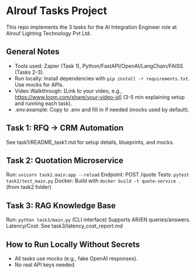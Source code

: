 # Alrouf Tasks Project

This repo implements the 3 tasks for the AI Integration Engineer role at Alrouf Lighting Technology Pvt Ltd.

## General Notes
- Tools used: Zapier (Task 1), Python/FastAPI/OpenAI/LangChain/FAISS (Tasks 2-3).
- Run locally: Install dependencies with `pip install -r requirements.txt`. Use mocks for APIs.
- Video Walkthrough: [Link to your video, e.g., https://www.loom.com/share/your-video-id] (3-5 min explaining setup and running each task).
- .env.example: Copy to .env and fill in if needed (mocks used by default).

## Task 1: RFQ → CRM Automation
See task1/README_task1.md for setup details, blueprints, and mocks.

## Task 2: Quotation Microservice
Run: `uvicorn task2.main:app --reload`
Endpoint: POST /quote
Tests: `pytest task2/test_main.py`
Docker: Build with `docker build -t quote-service .` (from task2 folder)

## Task 3: RAG Knowledge Base
Run: `python task3/main.py` (CLI interface)
Supports AR/EN queries/answers.
Latency/Cost: See task3/latency_cost_report.md

## How to Run Locally Without Secrets
- All tasks use mocks (e.g., fake OpenAI responses).
- No real API keys needed.
